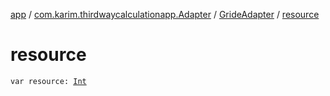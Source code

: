 [app](../../index.md) / [com.karim.thirdwaycalculationapp.Adapter](../index.md) / [GrideAdapter](index.md) / [resource](./resource.md)

# resource

`var resource: `[`Int`](https://kotlinlang.org/api/latest/jvm/stdlib/kotlin/-int/index.html)